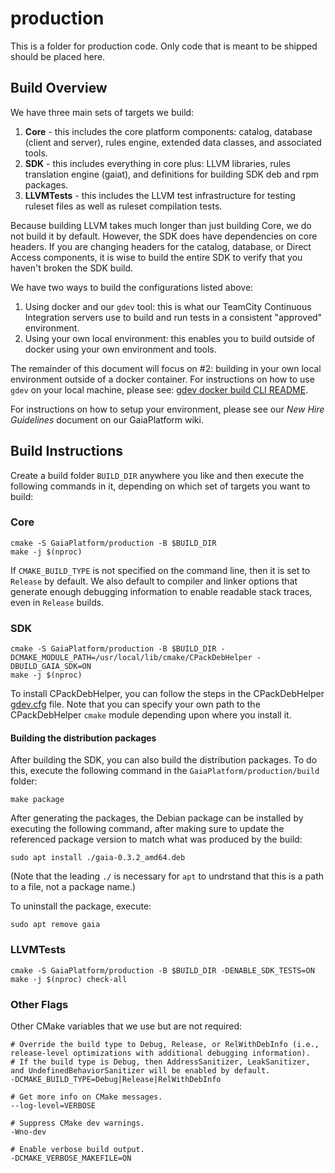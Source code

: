 # production
This is a folder for production code. Only code that is meant to be shipped should be placed here.

## Build Overview
We have three main sets of targets we build:
1. **Core** - this includes the core platform components:  catalog, database (client and server), rules engine, extended data classes, and associated tools.
1. **SDK** - this includes everything in core plus: LLVM libraries, rules translation engine (gaiat), and definitions for building SDK deb and rpm packages.
1. **LLVMTests** - this includes the LLVM test infrastructure for testing ruleset files as well as ruleset compilation tests.

Because building LLVM takes much longer than just building Core, we do not build it by default.  However, the SDK does have dependencies on core headers.  If you are changing headers for the catalog, database, or Direct Access components, it is wise to build the entire SDK to verify that you haven't broken the SDK build.

We have two ways to build the configurations listed above:
1. Using docker and our `gdev` tool: this is what our TeamCity Continuous Integration servers use to build and run tests in a consistent "approved" environment.
1. Using your own local environment:  this enables you to build outside of docker using your own environment and tools.

The remainder of this document will focus on #2:  building in your own local environment outside of a docker container.  For instructions on how to use `gdev` on your local machine, please see: [gdev docker build CLI README](https://github.com/gaia-platform/GaiaPlatform/blob/master/dev_tools/gdev/README.md).

For instructions on how to setup your environment, please see our *New Hire Guidelines* document on our GaiaPlatform wiki.

## Build Instructions
Create a build folder `BUILD_DIR` anywhere you like and then execute the following commands in it, depending on which set of targets you want to build:

### Core
```
cmake -S GaiaPlatform/production -B $BUILD_DIR
make -j $(nproc)
```
If `CMAKE_BUILD_TYPE` is not specified on the command line, then it is set to `Release` by default. We also default to compiler and linker options that generate enough debugging information to enable readable stack traces, even in `Release` builds.

### SDK
```
cmake -S GaiaPlatform/production -B $BUILD_DIR -DCMAKE_MODULE_PATH=/usr/local/lib/cmake/CPackDebHelper -DBUILD_GAIA_SDK=ON
make -j $(nproc)
```
To install CPackDebHelper, you can follow the steps in the CPackDebHelper [gdev.cfg](https://github.com/gaia-platform/GaiaPlatform/blob/master/third_party/production/CPackDebHelper/gdev.cfg) file. Note that you can specify your own path to the CPackDebHelper `cmake` module depending upon where you install it.

#### Building the distribution packages

After building the SDK, you can also build the distribution packages. To do this, execute the following command in the `GaiaPlatform/production/build` folder:

```
make package
```

After generating the packages, the Debian package can be installed by executing the following command, after making sure to update the referenced package version to match what was produced by the build:

```
sudo apt install ./gaia-0.3.2_amd64.deb
```

(Note that the leading `./` is necessary for `apt` to undrstand that this is a path to a file, not a package name.)

To uninstall the package, execute:

```
sudo apt remove gaia
```

### LLVMTests
```
cmake -S GaiaPlatform/production -B $BUILD_DIR -DENABLE_SDK_TESTS=ON
make -j $(nproc) check-all
```

### Other Flags
Other CMake variables that we use but are not required:

```
# Override the build type to Debug, Release, or RelWithDebInfo (i.e., release-level optimizations with additional debugging information).
# If the build type is Debug, then AddressSanitizer, LeakSanitizer, and UndefinedBehaviorSanitizer will be enabled by default.
-DCMAKE_BUILD_TYPE=Debug|Release|RelWithDebInfo

# Get more info on CMake messages.
--log-level=VERBOSE

# Suppress CMake dev warnings.
-Wno-dev

# Enable verbose build output.
-DCMAKE_VERBOSE_MAKEFILE=ON
```
